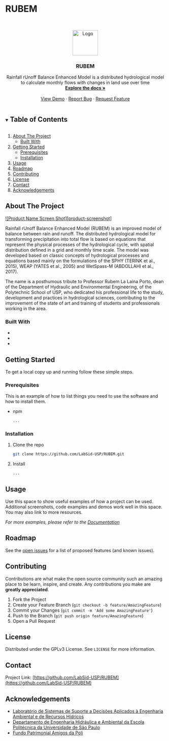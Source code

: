 # RUBEM

<!-- PROJECT LOGO -->
<br />
<p align="center">
  <a href="https://github.com/LabSid-USP/RUBEM">
    <img src="images/logo.png" alt="Logo" width="80" height="80">
  </a>

  <h3 align="center">RUBEM</h3>

  <p align="center">
    Rainfall rUnoff Balance Enhanced Model is a distributed hydrological model to calculate monthly flows with changes in land use over time
    <br />
    <a href="https://github.com/LabSid-USP/RUBEM"><strong>Explore the docs »</strong></a>
    <br />
    <br />
    <a href="https://github.com/LabSid-USP/RUBEM">View Demo</a>
    ·
    <a href="https://github.com/LabSid-USP/RUBEM/issues">Report Bug</a>
    ·
    <a href="https://github.com/LabSid-USP/RUBEM/issues">Request Feature</a>
  </p>
</p>



<!-- TABLE OF CONTENTS -->
<details open="open">
  <summary><h2 style="display: inline-block">Table of Contents</h2></summary>
  <ol>
    <li>
      <a href="#about-the-project">About The Project</a>
      <ul>
        <li><a href="#built-with">Built With</a></li>
      </ul>
    </li>
    <li>
      <a href="#getting-started">Getting Started</a>
      <ul>
        <li><a href="#prerequisites">Prerequisites</a></li>
        <li><a href="#installation">Installation</a></li>
      </ul>
    </li>
    <li><a href="#usage">Usage</a></li>
    <li><a href="#roadmap">Roadmap</a></li>
    <li><a href="#contributing">Contributing</a></li>
    <li><a href="#license">License</a></li>
    <li><a href="#contact">Contact</a></li>
    <li><a href="#acknowledgements">Acknowledgements</a></li>
  </ol>
</details>



<!-- ABOUT THE PROJECT -->
## About The Project

[![Product Name Screen Shot][product-screenshot]](https://example.com)

Rainfall rUnoff Balance Enhanced Model (RUBEM) is an improved model of balance between rain and runoff. The distributed hydrological model for transforming precipitation into total flow is based on equations that represent the physical processes of the hydrological cycle, with spatial distribution defined in a grid and monthly time scale. The model was developed based on classic concepts of hydrological processes and equations based mainly on the formulations of the SPHY (TERINK et al., 2015), WEAP (YATES et al., 2005) and WetSpass-M (ABDOLLAHI et al., 2017).

The name is a posthumous tribute to Professor Rubem La Laina Porto, dean of the Department of Hydraulic and Environmental Engineering, of the Polytechnic School of USP, who dedicated his professional life to the study, development and practices in hydrological sciences, contributing to the improvement of the state of art and training of students and professionals working in the area.

### Built With

* []()
* []()
* []()



<!-- GETTING STARTED -->
## Getting Started

To get a local copy up and running follow these simple steps.

### Prerequisites

This is an example of how to list things you need to use the software and how to install them.
* npm
  ```sh
  ...
  ```

### Installation

1. Clone the repo
   ```sh
   git clone https://github.com/LabSid-USP/RUBEM.git
   ```
2. Install 
   ```sh
   ...
   ```



<!-- USAGE EXAMPLES -->
## Usage

Use this space to show useful examples of how a project can be used. Additional screenshots, code examples and demos work well in this space. You may also link to more resources.

_For more examples, please refer to the [Documentation](https://example.com)_



<!-- ROADMAP -->
## Roadmap

See the [open issues](https://github.com/LabSid-USP/RUBEM/issues) for a list of proposed features (and known issues).



<!-- CONTRIBUTING -->
## Contributing

Contributions are what make the open source community such an amazing place to be learn, inspire, and create. Any contributions you make are **greatly appreciated**.

1. Fork the Project
2. Create your Feature Branch (`git checkout -b feature/AmazingFeature`)
3. Commit your Changes (`git commit -m 'Add some AmazingFeature'`)
4. Push to the Branch (`git push origin feature/AmazingFeature`)
5. Open a Pull Request



<!-- LICENSE -->
## License

Distributed under the GPLv3 License. See `LICENSE` for more information.



<!-- CONTACT -->
## Contact

Project Link: [https://github.com/LabSid-USP/RUBEM](https://github.com/LabSid-USP/RUBEM)



<!-- ACKNOWLEDGEMENTS -->
## Acknowledgements

* [Laboratório de Sistemas de Suporte a Decisões Aplicados à Engenharia Ambiental e de Recursos Hídricos](http://labsid.eng.br/Contato.aspx)
* [Departamento de Engenharia Hidráulica e Ambiental da Escola Politécnica da Universidade de São Paulo](http://www.pha.poli.usp.br/)
* [Fundo Patrimonial Amigos da Poli](https://www.amigosdapoli.com.br/)
